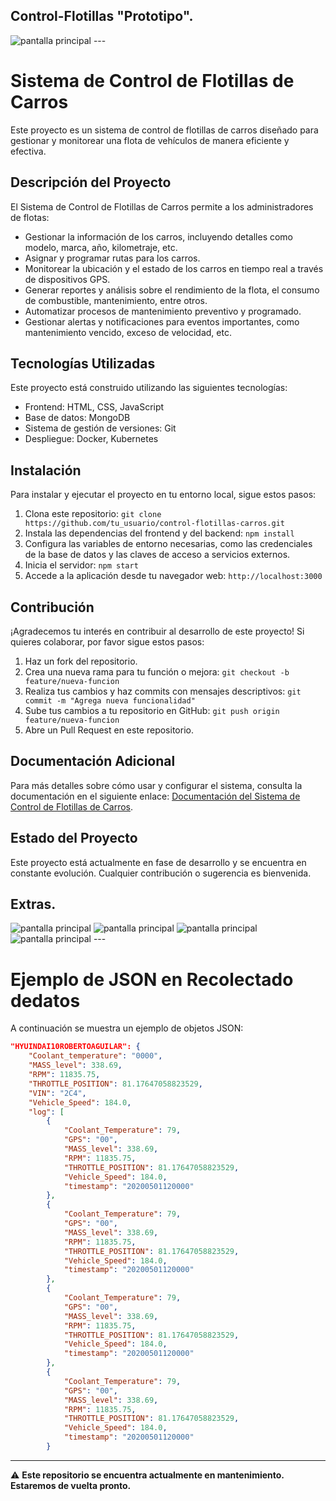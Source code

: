 ## Control-Flotillas "Prototipo".
<img src="Images/ARQUITECTURA.png" alt="pantalla principal">
---


# Sistema de Control de Flotillas de Carros

Este proyecto es un sistema de control de flotillas de carros diseñado para gestionar y monitorear una flota de vehículos de manera eficiente y efectiva.

## Descripción del Proyecto

El Sistema de Control de Flotillas de Carros permite a los administradores de flotas:

- Gestionar la información de los carros, incluyendo detalles como modelo, marca, año, kilometraje, etc.
- Asignar y programar rutas para los carros.
- Monitorear la ubicación y el estado de los carros en tiempo real a través de dispositivos GPS.
- Generar reportes y análisis sobre el rendimiento de la flota, el consumo de combustible, mantenimiento, entre otros.
- Automatizar procesos de mantenimiento preventivo y programado.
- Gestionar alertas y notificaciones para eventos importantes, como mantenimiento vencido, exceso de velocidad, etc.

## Tecnologías Utilizadas

Este proyecto está construido utilizando las siguientes tecnologías:

- Frontend: HTML, CSS, JavaScript
- Base de datos: MongoDB
- Sistema de gestión de versiones: Git
- Despliegue: Docker, Kubernetes

## Instalación

Para instalar y ejecutar el proyecto en tu entorno local, sigue estos pasos:

1. Clona este repositorio: `git clone https://github.com/tu_usuario/control-flotillas-carros.git`
2. Instala las dependencias del frontend y del backend: `npm install`
3. Configura las variables de entorno necesarias, como las credenciales de la base de datos y las claves de acceso a servicios externos.
4. Inicia el servidor: `npm start`
5. Accede a la aplicación desde tu navegador web: `http://localhost:3000`

## Contribución

¡Agradecemos tu interés en contribuir al desarrollo de este proyecto! Si quieres colaborar, por favor sigue estos pasos:

1. Haz un fork del repositorio.
2. Crea una nueva rama para tu función o mejora: `git checkout -b feature/nueva-funcion`
3. Realiza tus cambios y haz commits con mensajes descriptivos: `git commit -m "Agrega nueva funcionalidad"`
4. Sube tus cambios a tu repositorio en GitHub: `git push origin feature/nueva-funcion`
5. Abre un Pull Request en este repositorio.

## Documentación Adicional

Para más detalles sobre cómo usar y configurar el sistema, consulta la documentación en el siguiente enlace: [Documentación del Sistema de Control de Flotillas de Carros](#).

## Estado del Proyecto

Este proyecto está actualmente en fase de desarrollo y se encuentra en constante evolución. Cualquier contribución o sugerencia es bienvenida.


## Extras.
<img src="Images/server_end_point.gif" alt="pantalla principal">
<img src="Images/reader-scan-bluetooth-raspberry.gif" alt="pantalla principal">
<img src="Images/endpoint-get-value.gif" alt="pantalla principal">
<img src="Images/ecu.gif" alt="pantalla principal">
---

# Ejemplo de JSON en Recolectado dedatos

A continuación se muestra un ejemplo de objetos JSON:

```json
"HYUINDAI10ROBERTOAGUILAR": {
    "Coolant_temperature": "0000",
    "MASS_level": 338.69,
    "RPM": 11835.75,
    "THROTTLE_POSITION": 81.17647058823529,
    "VIN": "2C4",
    "Vehicle_Speed": 184.0,
    "log": [
        {
            "Coolant_Temperature": 79,
            "GPS": "00",
            "MASS_level": 338.69,
            "RPM": 11835.75,
            "THROTTLE_POSITION": 81.17647058823529,
            "Vehicle_Speed": 184.0,
            "timestamp": "20200501120000"
        },
        {
            "Coolant_Temperature": 79,
            "GPS": "00",
            "MASS_level": 338.69,
            "RPM": 11835.75,
            "THROTTLE_POSITION": 81.17647058823529,
            "Vehicle_Speed": 184.0,
            "timestamp": "20200501120000"
        },
        {
            "Coolant_Temperature": 79,
            "GPS": "00",
            "MASS_level": 338.69,
            "RPM": 11835.75,
            "THROTTLE_POSITION": 81.17647058823529,
            "Vehicle_Speed": 184.0,
            "timestamp": "20200501120000"
        },
        {
            "Coolant_Temperature": 79,
            "GPS": "00",
            "MASS_level": 338.69,
            "RPM": 11835.75,
            "THROTTLE_POSITION": 81.17647058823529,
            "Vehicle_Speed": 184.0,
            "timestamp": "20200501120000"
        }
```
---

⚠️ **Este repositorio se encuentra actualmente en mantenimiento. Estaremos de vuelta pronto.**
